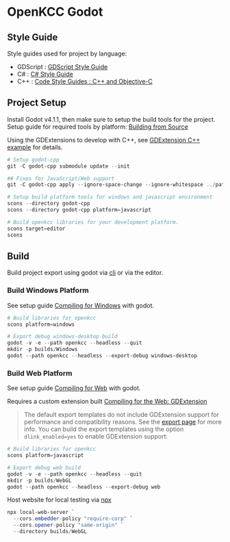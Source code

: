 # OpenKCC Godot

## Style Guide

Style guides used for project by language:

* GDScript : [GDScript Style Guide](https://docs.godotengine.org/en/stable/tutorials/scripting/gdscript/gdscript_styleguide.html)
* C# : [C# Style Guide](https://docs.godotengine.org/en/stable/tutorials/scripting/c_sharp/c_sharp_style_guide.html)
* C++ : [Code Style Guides : C++ and Objective-C](https://docs.godotengine.org/en/stable/contributing/development/code_style_guidelines.html#c-and-objective-c)

## Project Setup

Install Godot v4.1.1, then make sure to setup the build tools for the project.
Setup guide for required tools by platform: [Building from Source](https://docs.godotengine.org/en/stable/contributing/development/compiling/index.html)

Using the GDExtensions to develop with C++, see [GDExtension C++ example](https://docs.godotengine.org/en/stable/tutorials/scripting/gdextension/gdextension_cpp_example.html)
for details.

```PowerShell
# Setup godot-cpp
git -C godot-cpp submodule update --init

## Fixes for JavaScript/Web support
git -C godot-cpp apply --ignore-space-change --ignore-whitespace ../patches/fixed_javascript_build.patch

# Setup build platform tools for windows and javascript environment
scons --directory godot-cpp
scons --directory godot-cpp platform=javascript

# Build openkcc libraries for your development platform.
scons target=editor
scons
```

## Build

Build project export using godot via [cli](https://docs.godotengine.org/en/stable/tutorials/editor/command_line_tutorial.html)
or via the editor.

### Build Windows Platform

See setup guide [Compiling for Windows](https://docs.godotengine.org/en/stable/contributing/development/compiling/compiling_for_windows.html)
with godot.

```PowerShell
# Build libraries for openkcc
scons platform=windows

# Export debug windows-desktop build
godot -v -e --path openkcc --headless --quit
mkdir -p builds/Windows
godot --path openkcc --headless --export-debug windows-desktop
```

### Build Web Platform

See setup guide [Compiling for Web](https://docs.godotengine.org/en/stable/contributing/development/compiling/compiling_for_web.html)
with godot.

Requires a custom extension built [Compiling for the Web: GDExtension](https://docs.godotengine.org/en/stable/contributing/development/compiling/compiling_for_web.html#gdextension)

> The default export templates do not include GDExtension support for performance and compatibility reasons. See the [export page](https://docs.godotengine.org/en/stable/tutorials/export/exporting_for_web.html#doc-javascript-export-options) for more info.
> You can build the export templates using the option `dlink_enabled=yes` to enable GDExtension support:

```PowerShell
# Build libraries for openkcc
scons platform=javascript

# Export debug web build
godot -v -e --path openkcc --headless --quit
mkdir -p builds/WebGL
godot --path openkcc --headless --export-debug web
```

Host website for local testing via [npx](https://docs.npmjs.com/cli/v7/commands/npx)

```PowerShell
npx local-web-server `
  --cors.embedder-policy "require-corp" `
  --cors.opener-policy "same-origin" `
  --directory builds/WebGL
```
